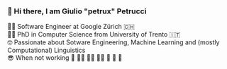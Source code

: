 ###  👋 Hi there, I am Giulio "petrux" Petrucci

👨‍💻 Software Engineer at Google Zürich 🇨🇭  
👨‍🎓 PhD in Computer Science from University of Trento 🇮🇹  
🤓 Passionate about Sotware Engineering, Machine Learning and (mostly Computational) Linguistics  
😎 When not working 🚴 🏊‍♂️ 🏃‍♂️ 🤸‍♂️ 🥾 🎸 📖
